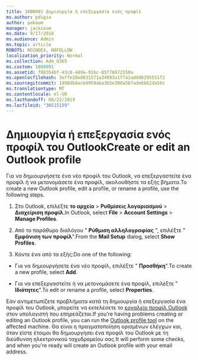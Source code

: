 ```yaml
---
title: 1800001 Δημιουργία ή επεξεργασία ενός προφίλ
ms.author: pdigia
author: pebaum
manager: jackiesm
ms.date: 9/17/2018
ms.audience: Admin
ms.topic: article
ROBOTS: NOINDEX, NOFOLLOW
localization_priority: Normal
ms.collection: Adm_O365
ms.custom: 1800001
ms.assetid: f08354bf-43c0-449a-91bc-85f76672550a
ms.openlocfilehash: 3effe20e8831571a34983a1f7a1addd8295551f2
ms.sourcegitcommit: 1d98db8acb9959aba3b5e308a567ade6b62da56c
ms.translationtype: MT
ms.contentlocale: el-GR
ms.lasthandoff: 08/22/2019
ms.locfileid: "36515159"
---
```

# <a name="create-or-edit-an-outlook-profile"></a><span data-ttu-id="42a23-102">Δημιουργία ή επεξεργασία ενός προφίλ του Outlook</span><span class="sxs-lookup"><span data-stu-id="42a23-102">Create or edit an Outlook profile</span></span>

<span data-ttu-id="42a23-103">Για να δημιουργήσετε ένα νέο προφίλ του Outlook, να επεξεργαστείτε ένα προφίλ ή να μετονομάσετε ένα προφίλ, ακολουθήστε τα εξής βήματα.</span><span class="sxs-lookup"><span data-stu-id="42a23-103">To create a new Outlook profile, edit a profile, or rename a profile, use the following steps.</span></span>
  
1. <span data-ttu-id="42a23-104">Στο Outlook, επιλέξτε **το αρχείο** \> **Ρυθμίσεις λογαριασμού** \> **Διαχείριση προφίλ**.</span><span class="sxs-lookup"><span data-stu-id="42a23-104">In Outlook, select **File** \> **Account Settings** \> **Manage Profiles**.</span></span>
    
2. <span data-ttu-id="42a23-105">Από το παράθυρο διαλόγου " **Ρύθμιση αλληλογραφίας** ", επιλέξτε " **Εμφάνιση των προφίλ**".</span><span class="sxs-lookup"><span data-stu-id="42a23-105">From the **Mail Setup** dialog, select **Show Profiles**.</span></span>
    
3. <span data-ttu-id="42a23-106">Κάντε ένα από τα εξής:</span><span class="sxs-lookup"><span data-stu-id="42a23-106">Do one of the following:</span></span>
    
  - <span data-ttu-id="42a23-107">Για να δημιουργήσετε ένα νέο προφίλ, επιλέξτε " **Προσθήκη**".</span><span class="sxs-lookup"><span data-stu-id="42a23-107">To create a new profile, select **Add**.</span></span>
    
  - <span data-ttu-id="42a23-108">Για να επεξεργαστείτε ή να μετονομάσετε ένα προφίλ, επιλέξτε " **Ιδιότητες**".</span><span class="sxs-lookup"><span data-stu-id="42a23-108">To edit or rename a profile, select **Properties**.</span></span>
    
<span data-ttu-id="42a23-109">Εάν αντιμετωπίζετε προβλήματα κατά τη δημιουργία ή επεξεργασία ένα προφίλ του Outlook, μπορείτε να εκτελέσετε το [εργαλείο προφίλ Outlook](https://aka.ms/SaRA-OutlookSetupProfile) στον υπολογιστή που επηρεάζεται.</span><span class="sxs-lookup"><span data-stu-id="42a23-109">If you're having problems creating or editing an Outlook profile, you can run the [Outlook profile tool](https://aka.ms/SaRA-OutlookSetupProfile) on the affected machine.</span></span> <span data-ttu-id="42a23-110">Θα είναι η πραγματοποίηση ορισμένων ελέγχων και, όταν είστε έτοιμοι θα δημιουργήσει ένα προφίλ του Outlook με τη διεύθυνση ηλεκτρονικού ταχυδρομείου σας.</span><span class="sxs-lookup"><span data-stu-id="42a23-110">It will perform some checks, and when you're ready will create an Outlook profile with your email address.</span></span> 
  

